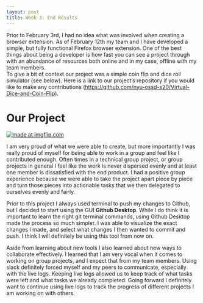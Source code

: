 ```yaml
---
layout: post
title: Week 3: End Results 
---
```


Prior to February 3rd, I had no idea what was involved when creating a browser extension. As of February 12th my team and I have developed a simple, but fully functional Firefox browser extension. One of the best things about being a developer is how fast you can see a project through with an abundance of resources both online and in my case, offline with my team members.  
To give a bit of context our project was a simple coin flip and dice roll simulator (see below). Here is a link to our project’s repository if you would like to make any contributions (https://github.com/nyu-ossd-s20/Virtual-Dice-and-Coin-Flip). 

# Our Project

<a href="https://imgflip.com/gif/3pec4x"><img src="https://i.imgflip.com/3pec4x.gif" title="made at imgflip.com"/></a>


I am very proud of what we were able to create, but more importantly I was really proud of myself for being able to work in a group and feel like I contributed enough. Often times in a technical group project, or group projects in general I feel like the work is never dispersed evenly and at least one member is dissatisfied with the end product. I had a positive group experience because we were able to take the project apart piece by piece and turn those pieces into actionable tasks that we then delegated to ourselves evenly and fairly.

Prior to this project I always used terminal to push my changes to Github, but I decided to start using the GUI **Github Desktop**. While I do think it is important to learn the right git terminal commands, using Github Desktop made the process so much simpler. I was able to visualize the exact changes I made, and select what changes I then wanted to commit and push. I think I will definitely be using this tool from now on. 

Aside from learning about new tools I also learned about new ways to collaborate effectively. I learned that I am very vocal when it comes to working on group projects, and I expect that from my team members. Using slack definitely forced myself and my peers to communicate, especially with the live logs. Keeping live logs allowed us to keep track of what tasks were left and what tasks we already completed. Going forward I definitely want to continue using live logs to track the progress of different projects I am working on with others. 

